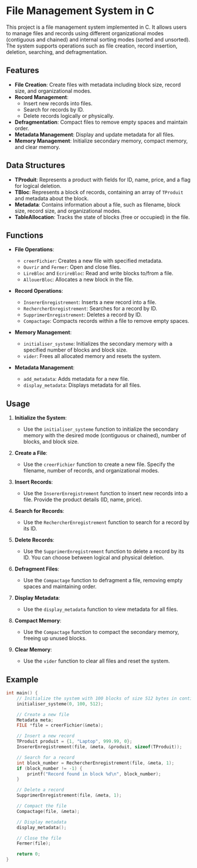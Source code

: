 # File Management System in C

This project is a file management system implemented in C. It allows users to manage files and records using different organizational modes (contiguous and chained) and internal sorting modes (sorted and unsorted). The system supports operations such as file creation, record insertion, deletion, searching, and defragmentation.

## Features

- **File Creation**: Create files with metadata including block size, record size, and organizational modes.
- **Record Management**:
  - Insert new records into files.
  - Search for records by ID.
  - Delete records logically or physically.
- **Defragmentation**: Compact files to remove empty spaces and maintain order.
- **Metadata Management**: Display and update metadata for all files.
- **Memory Management**: Initialize secondary memory, compact memory, and clear memory.

## Data Structures

- **TProduit**: Represents a product with fields for ID, name, price, and a flag for logical deletion.
- **TBloc**: Represents a block of records, containing an array of `TProduit` and metadata about the block.
- **Metadata**: Contains information about a file, such as filename, block size, record size, and organizational modes.
- **TableAllocation**: Tracks the state of blocks (free or occupied) in the file.

## Functions

- **File Operations**:
  - `creerFichier`: Creates a new file with specified metadata.
  - `Ouvrir` and `Fermer`: Open and close files.
  - `LireBloc` and `EcrireBloc`: Read and write blocks to/from a file.
  - `AllouerBloc`: Allocates a new block in the file.

- **Record Operations**:
  - `InsererEnregistrement`: Inserts a new record into a file.
  - `RechercherEnregistrement`: Searches for a record by ID.
  - `SupprimerEnregistrement`: Deletes a record by ID.
  - `Compactage`: Compacts records within a file to remove empty spaces.

- **Memory Management**:
  - `initialiser_systeme`: Initializes the secondary memory with a specified number of blocks and block size.
  - `vider`: Frees all allocated memory and resets the system.

- **Metadata Management**:
  - `add_metadata`: Adds metadata for a new file.
  - `display_metadata`: Displays metadata for all files.

## Usage

1. **Initialize the System**:
   - Use the `initialiser_systeme` function to initialize the secondary memory with the desired mode (contiguous or chained), number of blocks, and block size.

2. **Create a File**:
   - Use the `creerFichier` function to create a new file. Specify the filename, number of records, and organizational modes.

3. **Insert Records**:
   - Use the `InsererEnregistrement` function to insert new records into a file. Provide the product details (ID, name, price).

4. **Search for Records**:
   - Use the `RechercherEnregistrement` function to search for a record by its ID.

5. **Delete Records**:
   - Use the `SupprimerEnregistrement` function to delete a record by its ID. You can choose between logical and physical deletion.

6. **Defragment Files**:
   - Use the `Compactage` function to defragment a file, removing empty spaces and maintaining order.

7. **Display Metadata**:
   - Use the `display_metadata` function to view metadata for all files.

8. **Compact Memory**:
   - Use the `Compactage` function to compact the secondary memory, freeing up unused blocks.

9. **Clear Memory**:
   - Use the `vider` function to clear all files and reset the system.

## Example

```c
int main() {
    // Initialize the system with 100 blocks of size 512 bytes in contiguous mode
    initialiser_systeme(0, 100, 512);

    // Create a new file
    Metadata meta;
    FILE *file = creerFichier(&meta);

    // Insert a new record
    TProduit produit = {1, "Laptop", 999.99, 0};
    InsererEnregistrement(file, &meta, &produit, sizeof(TProduit));

    // Search for a record
    int block_number = RechercherEnregistrement(file, &meta, 1);
    if (block_number != -1) {
        printf("Record found in block %d\n", block_number);
    }

    // Delete a record
    SupprimerEnregistrement(file, &meta, 1);

    // Compact the file
    Compactage(file, &meta);

    // Display metadata
    display_metadata();

    // Close the file
    Fermer(file);

    return 0;
}